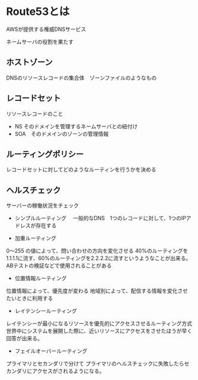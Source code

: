 # Route53とは
AWSが提供する権威DNSサービス

ネームサーバの役割を果たす

## ホストゾーン　
DNSのリソースレコードの集合体　ゾーンファイルのようなもの

## レコードセット
リソースレコードのこと

- NS そのドメインを管理するネームサーバとの紐付け
- SOA　そのドメインのゾーンの管理情報

## ルーティングポリシー
レコードセットに対してどのようなルーティンを行うかを決める

## ヘルスチェック
サーバーの稼働状況をチェック

- シンプルルーティング　
一般的なDNS　1つのレコードに対して、1つのIPアドレスが存在する

- 加重ルーティング

0～255 の値によって、問い合わせの方向を変化させる
40%のルーティングを1.1.1.1に流す、60%のルーティングを2.2.2.2に流すというようなことが出来る。
ABテストの検証などで使用されることがある

- 位置情報ルーティング

位置情報によって、優先度が変わる
地域別によって、配信する情報を変化させたいときに利用する

- レイテンシールーティング

レイテンシーが最小になるリソースを優先的にアクセスさせるルーティング方式
世界中にシステムを展開した際に、近いリソースにアクセスをさせたほうが早く回答が出来る。

- フェイルオーバールーティング

プライマリとセカンダリで分けて
プライマリのヘルスチェックに失敗したらセカンダリにアクセスがされるようになる。
